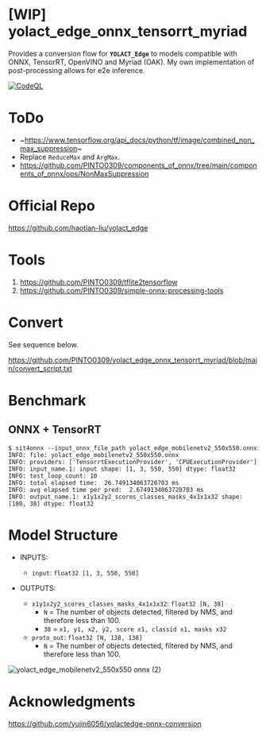 # [WIP] yolact_edge_onnx_tensorrt_myriad
Provides a conversion flow for **`YOLACT_Edge`** to models compatible with ONNX, TensorRT, OpenVINO and Myriad (OAK). My own implementation of post-processing allows for e2e inference.

[![CodeQL](https://github.com/PINTO0309/yolact_edge_onnx_tensorrt_myriad/workflows/CodeQL/badge.svg)](https://github.com/PINTO0309/yolact_edge_onnx_tensorrt_myriad/actions?query=workflow%3ACodeQL)

# ToDo
- ~https://www.tensorflow.org/api_docs/python/tf/image/combined_non_max_suppression~
- Replace `ReduceMax` and `ArgMax`.
- https://github.com/PINTO0309/components_of_onnx/tree/main/components_of_onnx/ops/NonMaxSuppression

# Official Repo
https://github.com/haotian-liu/yolact_edge

# Tools
1. https://github.com/PINTO0309/tflite2tensorflow
2. https://github.com/PINTO0309/simple-onnx-processing-tools

# Convert
See sequence below.

https://github.com/PINTO0309/yolact_edge_onnx_tensorrt_myriad/blob/main/convert_script.txt

# Benchmark
## ONNX + TensorRT
```bssh
$ sit4onnx --input_onnx_file_path yolact_edge_mobilenetv2_550x550.onnx
INFO: file: yolact_edge_mobilenetv2_550x550.onnx
INFO: providers: ['TensorrtExecutionProvider', 'CPUExecutionProvider']
INFO: input_name.1: input shape: [1, 3, 550, 550] dtype: float32
INFO: test_loop_count: 10
INFO: total elapsed time:  26.749134063720703 ms
INFO: avg elapsed time per pred:  2.6749134063720703 ms
INFO: output_name.1: x1y1x2y2_scores_classes_masks_4x1x1x32 shape: [100, 38] dtype: float32
```

# Model Structure

- INPUTS:

  - `input`: `float32 [1, 3, 550, 550]`

- OUTPUTS:

  - `x1y1x2y2_scores_classes_masks_4x1x1x32`: `float32 [N, 38]`
    - `N` = The number of objects detected, filtered by NMS, and therefore less than 100.
    - `38` = `x1, y1, x2, y2, score x1, classid x1, masks x32`
  - `proto_out`: `float32 [N, 138, 138]`
    - `N` = The number of objects detected, filtered by NMS, and therefore less than 100.

![yolact_edge_mobilenetv2_550x550 onnx (2)](https://user-images.githubusercontent.com/33194443/172872136-0462bf2d-dd1e-45d0-abe0-e95293f7029f.png)

# Acknowledgments
https://github.com/yujin6056/yolactedge-onnx-conversion

